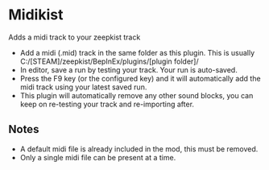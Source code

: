 # Midikist

Adds a midi track to your zeepkist track
- Add a midi (.mid) track in the same folder as this plugin.  This is usually C:\/[STEAM]/zeepkist/BepInEx/plugins/[plugin folder]/
- In editor, save a run by testing your track.  Your run is auto-saved.
- Press the F9 key (or the configured key) and it will automatically add the midi track using your latest saved run.  
- This plugin will automatically remove any other sound blocks, you can keep on re-testing your track and re-importing after.

## Notes

- A default midi file is already included in the mod, this must be removed.
- Only a single midi file can be present at a time.
